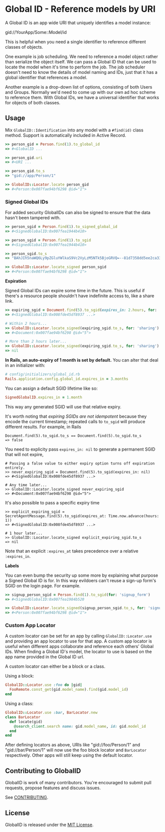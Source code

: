 # Global ID - Reference models by URI

A Global ID is an app wide URI that uniquely identifies a model instance:

  gid://YourApp/Some::Model/id

This is helpful when you need a single identifier to reference different
classes of objects.

One example is job scheduling. We need to reference a model object rather than
serialize the object itself. We can pass a Global ID that can be used to locate
the model when it's time to perform the job. The job scheduler doesn't need to know
the details of model naming and IDs, just that it has a global identifier that
references a model.

Another example is a drop-down list of options, consisting of both Users and Groups.
Normally we'd need to come up with our own ad hoc scheme to reference them. With Global
IDs, we have a universal identifier that works for objects of both classes.


## Usage

Mix `GlobalID::Identification` into any model with a `#find(id)` class method.
Support is automatically included in Active Record.

```ruby
>> person_gid = Person.find(1).to_global_id
=> #<GlobalID ...

>> person_gid.uri
=> #<URI ...

>> person_gid.to_s
=> "gid://app/Person/1"

>> GlobalID::Locator.locate person_gid
=> #<Person:0x007fae94bf6298 @id="1">
```

### Signed Global IDs

For added security GlobalIDs can also be signed to ensure that the data hasn't been tampered with.

```ruby
>> person_sgid = Person.find(1).to_signed_global_id
=> #<SignedGlobalID:0x007fea1944b410>

>> person_sgid = Person.find(1).to_sgid
=> #<SignedGlobalID:0x007fea1944b410>

>> person_sgid.to_s
=> "BAhJIh5naWQ6Ly9pZGluYWlkaS9Vc2VyLzM5NTk5BjoGRVQ=--81d7358dd5ee2ca33189bb404592df5e8d11420e"

>> GlobalID::Locator.locate_signed person_sgid
=> #<Person:0x007fae94bf6298 @id="1">
```

**Expiration**

Signed Global IDs can expire some time in the future. This is useful if there's a resource
people shouldn't have indefinite access to, like a share link.

```ruby
>> expiring_sgid = Document.find(5).to_sgid(expires_in: 2.hours, for: 'sharing')
=> #<SignedGlobalID:0x008fde45df8937 ...>

# Within 2 hours...
>> GlobalID::Locator.locate_signed(expiring_sgid.to_s, for: 'sharing')
=> #<Document:0x007fae94bf6298 @id="5">

# More than 2 hours later...
>> GlobalID::Locator.locate_signed(expiring_sgid.to_s, for: 'sharing')
=> nil
```

**In Rails, an auto-expiry of 1 month is set by default.** You can alter that deal
in an initializer with:

```ruby
# config/initializers/global_id.rb
Rails.application.config.global_id.expires_in = 3.months
```

You can assign a default SGID lifetime like so:

```ruby
SignedGlobalID.expires_in = 1.month
```

This way any generated SGID will use that relative expiry.

It's worth noting that _expiring SGIDs are not idempotent_ because they encode the current timestamp; repeated calls to `to_sgid` will produce different results. For example, in Rails

```
Document.find(5).to_sgid.to_s == Document.find(5).to_sgid.to_s
=> false
```

You need to explicity pass `expires_in: nil` to generate a permanent SGID that will not expire, 

```
# Passing a false value to either expiry option turns off expiration entirely.
>> never_expiring_sgid = Document.find(5).to_sgid(expires_in: nil)
=> #<SignedGlobalID:0x008fde45df8937 ...>

# Any time later...
>> GlobalID::Locator.locate_signed never_expiring_sgid
=> #<Document:0x007fae94bf6298 @id="5">
```

It's also possible to pass a specific expiry time

```
>> explicit_expiring_sgid = SecretAgentMessage.find(5).to_sgid(expires_at: Time.now.advance(hours: 1))
=> #<SignedGlobalID:0x008fde45df8937 ...>

# 1 hour later...
>> GlobalID::Locator.locate_signed explicit_expiring_sgid.to_s
=> nil
```
Note that an explicit `:expires_at` takes precedence over a relative `:expires_in`.

**Labels**

You can even bump the security up some more by explaining what purpose a Signed Global ID is for.
In this way evildoers can't reuse a sign-up form's SGID on the login page. For example.

```ruby
>> signup_person_sgid = Person.find(1).to_sgid(for: 'signup_form')
=> #<SignedGlobalID:0x007fea1984b520

>> GlobalID::Locator.locate_signed(signup_person_sgid.to_s, for: 'signup_form')
=> #<Person:0x007fae94bf6298 @id="1">
```

### Custom App Locator

A custom locator can be set for an app by calling `GlobalID::Locator.use` and providing an app locator to use for that app.
A custom app locator is useful when different apps collaborate and reference each others' Global IDs.
When finding a Global ID's model, the locator to use is based on the app name provided in the Global ID url.

A custom locator can either be a block or a class.

Using a block:

```ruby
GlobalID::Locator.use :foo do |gid|
  FooRemote.const_get(gid.model_name).find(gid.model_id)
end
```

Using a class:

```ruby
GlobalID::Locator.use :bar, BarLocator.new
class BarLocator
  def locate(gid)
    @search_client.search name: gid.model_name, id: gid.model_id
  end
end
```

After defining locators as above, URIs like "gid://foo/Person/1" and "gid://bar/Person/1" will now use the foo block locator and `BarLocator` respectively.
Other apps will still keep using the default locator.

## Contributing to GlobalID

GlobalID is work of many contributors. You're encouraged to submit pull requests, propose
features and discuss issues.

See [CONTRIBUTING](CONTRIBUTING.md).

## License
GlobalID is released under the [MIT License](http://www.opensource.org/licenses/MIT).
